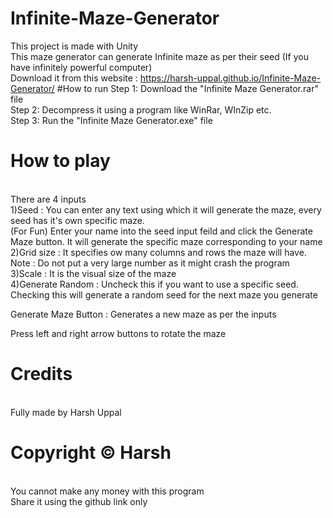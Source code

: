 # Infinite-Maze-Generator
This project is made with Unity<br>
This maze generator can generate Infinite maze as per their seed (If you have infinitely powerful computer)<br>
Download it from this website : https://harsh-uppal.github.io/Infinite-Maze-Generator/
#How to run
Step 1: Download the "Infinite Maze Generator.rar" file<br>
Step 2: Decompress it using a program like WinRar, WInZip etc.<br>
Step 3: Run the "Infinite Maze Generator.exe" file<br>
# How to play
<br>There are 4 inputs<br>
1)Seed : You can enter any text using which it will generate the maze, every seed has it's own specific maze.<br>
(For Fun) Enter your name into the seed input feild and click the Generate Maze button. It will generate the specific maze corresponding to your name<br>
2)Grid size : It specifies ow many columns and rows the maze will have.<br>
Note : Do not put a very large number as it might crash the program<br>
3)Scale : It is the visual size of the maze<br>
4)Generate Random : Uncheck this if you want to use a specific seed. Checking this will generate a random seed for the next maze you generate<br>

Generate Maze Button : Generates a new maze as per the inputs<br>

Press left and right arrow buttons to rotate the maze<br>
# Credits
<br>Fully made by Harsh Uppal<br>
# Copyright © Harsh
<br>You cannot make any money with this program<br>
Share it using the github link only<br>
